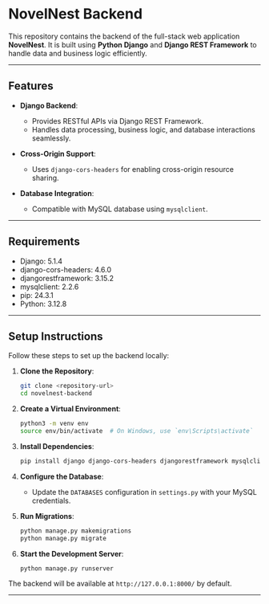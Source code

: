# NovelNest Backend

This repository contains the backend of the full-stack web application **NovelNest**. It is built using **Python Django** and **Django REST Framework** to handle data and business logic efficiently.

---

## Features

- **Django Backend**:
  - Provides RESTful APIs via Django REST Framework.
  - Handles data processing, business logic, and database interactions seamlessly.
  
- **Cross-Origin Support**:
  - Uses `django-cors-headers` for enabling cross-origin resource sharing.

- **Database Integration**:
  - Compatible with MySQL database using `mysqlclient`.

---

## Requirements

- Django: 5.1.4
- django-cors-headers: 4.6.0
- djangorestframework: 3.15.2
- mysqlclient: 2.2.6
- pip: 24.3.1
- Python: 3.12.8

---

## Setup Instructions

Follow these steps to set up the backend locally:

1. **Clone the Repository**:
    ```bash
    git clone <repository-url>
    cd novelnest-backend
    ```

2. **Create a Virtual Environment**:
    ```bash
    python3 -m venv env
    source env/bin/activate  # On Windows, use `env\Scripts\activate`
    ```

3. **Install Dependencies**:
    ```bash
    pip install django django-cors-headers djangorestframework mysqlclient
    ```

4. **Configure the Database**:
    - Update the `DATABASES` configuration in `settings.py` with your MySQL credentials.

5. **Run Migrations**:
    ```bash
    python manage.py makemigrations
    python manage.py migrate
    ```

6. **Start the Development Server**:
    ```bash
    python manage.py runserver
    ```

The backend will be available at `http://127.0.0.1:8000/` by default.

---